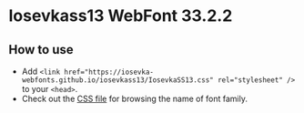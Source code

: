 # Iosevkass13 WebFont 33.2.2

## How to use

- Add `<link href="https://iosevka-webfonts.github.io/iosevkass13/IosevkaSS13.css" rel="stylesheet" />` to your `<head>`.
- Check out the [CSS file](./IosevkaSS13.css) for browsing the name of font family.
